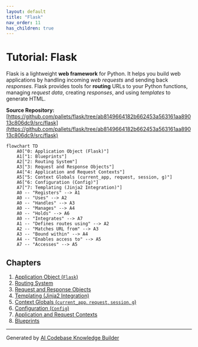 ```yaml
---
layout: default
title: "Flask"
nav_order: 11
has_children: true
---
```


# Tutorial: Flask

Flask is a lightweight **web framework** for Python.
It helps you build web applications by handling incoming *web requests* and sending back *responses*.
Flask provides tools for **routing** URLs to your Python functions, managing *request data*, creating *responses*, and using *templates* to generate HTML.


**Source Repository:** [https://github.com/pallets/flask/tree/ab8149664182b662453a563161aa89013c806dc9/src/flask](https://github.com/pallets/flask/tree/ab8149664182b662453a563161aa89013c806dc9/src/flask)

```mermaid
flowchart TD
    A0["0: Application Object (Flask)"]
    A1["1: Blueprints"]
    A2["2: Routing System"]
    A3["3: Request and Response Objects"]
    A4["4: Application and Request Contexts"]
    A5["5: Context Globals (current_app, request, session, g)"]
    A6["6: Configuration (Config)"]
    A7["7: Templating (Jinja2 Integration)"]
    A0 -- "Registers" --> A1
    A0 -- "Uses" --> A2
    A0 -- "Handles" --> A3
    A0 -- "Manages" --> A4
    A0 -- "Holds" --> A6
    A0 -- "Integrates" --> A7
    A1 -- "Defines routes using" --> A2
    A2 -- "Matches URL from" --> A3
    A3 -- "Bound within" --> A4
    A4 -- "Enables access to" --> A5
    A7 -- "Accesses" --> A5
```

## Chapters

1. [Application Object (`Flask`)](01_application_object___flask__.md)
2. [Routing System](02_routing_system.md)
3. [Request and Response Objects](03_request_and_response_objects.md)
4. [Templating (Jinja2 Integration)](04_templating__jinja2_integration_.md)
5. [Context Globals (`current_app`, `request`, `session`, `g`)](05_context_globals___current_app____request____session____g__.md)
6. [Configuration (`Config`)](06_configuration___config__.md)
7. [Application and Request Contexts](07_application_and_request_contexts.md)
8. [Blueprints](08_blueprints.md)


---

Generated by [AI Codebase Knowledge Builder](https://github.com/The-Pocket/Tutorial-Codebase-Knowledge)
